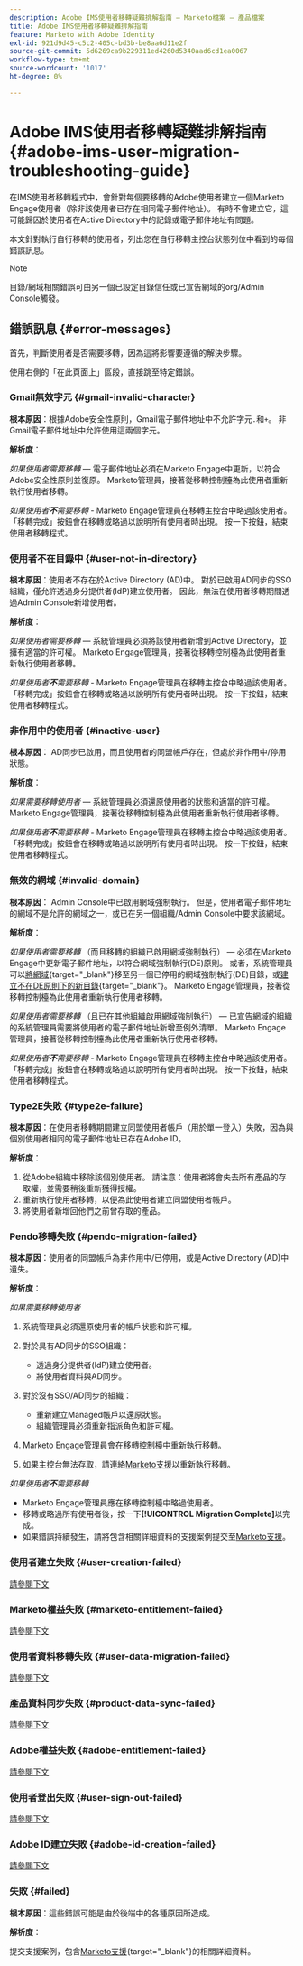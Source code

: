 ```yaml
---
description: Adobe IMS使用者移轉疑難排解指南 — Marketo檔案 — 產品檔案
title: Adobe IMS使用者移轉疑難排解指南
feature: Marketo with Adobe Identity
exl-id: 921d9d45-c5c2-405c-bd3b-be8aa6d11e2f
source-git-commit: 5d6269ca9b229311ed4260d5340aad6cd1ea0067
workflow-type: tm+mt
source-wordcount: '1017'
ht-degree: 0%

---
```


# Adobe IMS使用者移轉疑難排解指南 {#adobe-ims-user-migration-troubleshooting-guide}

在IMS使用者移轉程式中，會針對每個要移轉的Adobe使用者建立一個Marketo Engage使用者（除非該使用者已存在相同電子郵件地址）。 有時不會建立它，這可能歸因於使用者在Active Directory中的記錄或電子郵件地址有問題。

本文針對執行自行移轉的使用者，列出您在自行移轉主控台狀態列位中看到的每個錯誤訊息。

>[!NOTE]
>
>目錄/網域相關錯誤可由另一個已設定目錄信任或已宣告網域的org/Admin Console觸發。

## 錯誤訊息 {#error-messages}

首先，判斷使用者是否需要移轉，因為這將影響要遵循的解決步驟。

使用右側的「在此頁面上」區段，直接跳至特定錯誤。

### Gmail無效字元 {#gmail-invalid-character}

**根本原因**：根據Adobe安全性原則，Gmail電子郵件地址中不允許字元`.`和`+`。 非Gmail電子郵件地址中允許使用這兩個字元。

**解析度**：

_如果使用者需要移轉_ — 電子郵件地址必須在Marketo Engage中更新，以符合Adobe安全性原則並復原。 Marketo管理員，接著從移轉控制檯為此使用者重新執行使用者移轉。

_如果使用者&#x200B;**不**需要移轉_ - Marketo Engage管理員在移轉主控台中略過該使用者。 「移轉完成」按鈕會在移轉或略過以說明所有使用者時出現。 按一下按鈕，結束使用者移轉程式。

### 使用者不在目錄中 {#user-not-in-directory}

**根本原因**：使用者不存在於Active Directory (AD)中。 對於已啟用AD同步的SSO組織，僅允許透過身分提供者(IdP)建立使用者。 因此，無法在使用者移轉期間透過Admin Console新增使用者。

**解析度**：

_如果使用者需要移轉_ — 系統管理員必須將該使用者新增到Active Directory，並擁有適當的許可權。 Marketo Engage管理員，接著從移轉控制檯為此使用者重新執行使用者移轉。

_如果使用者&#x200B;**不**需要移轉_ - Marketo Engage管理員在移轉主控台中略過該使用者。 「移轉完成」按鈕會在移轉或略過以說明所有使用者時出現。 按一下按鈕，結束使用者移轉程式。

### 非作用中的使用者 {#inactive-user}

**根本原因**： AD同步已啟用，而且使用者的同盟帳戶存在，但處於非作用中/停用狀態。

**解析度**：

_如果需要移轉使用者_ — 系統管理員必須還原使用者的狀態和適當的許可權。 Marketo Engage管理員，接著從移轉控制檯為此使用者重新執行使用者移轉。

_如果使用者&#x200B;**不**需要移轉_ - Marketo Engage管理員在移轉主控台中略過該使用者。 「移轉完成」按鈕會在移轉或略過以說明所有使用者時出現。 按一下按鈕，結束使用者移轉程式。

### 無效的網域 {#invalid-domain}

**根本原因**： Admin Console中已啟用網域強制執行。 但是，使用者電子郵件地址的網域不是允許的網域之一，或已在另一個組織/Admin Console中要求該網域。

**解析度**：

_如果使用者需要移轉_ （而且移轉的組織已啟用網域強制執行） — 必須在Marketo Engage中更新電子郵件地址，以符合網域強制執行(DE)原則。 或者，系統管理員可以[將網域](https://helpx.adobe.com/enterprise/using/manage-domains-directories.html#move-domains-across-directories){target="_blank"}移至另一個已停用的網域強制執行(DE)目錄，或[建立不在DE原則下的新目錄](https://helpx.adobe.com/tw/enterprise/using/set-up-identity.html){target="_blank"}。 Marketo Engage管理員，接著從移轉控制檯為此使用者重新執行使用者移轉。

_如果使用者需要移轉_ （且已在其他組織啟用網域強制執行） — 已宣告網域的組織的系統管理員需要將使用者的電子郵件地址新增至例外清單。 Marketo Engage管理員，接著從移轉控制檯為此使用者重新執行使用者移轉。

_如果使用者&#x200B;**不**需要移轉_ - Marketo Engage管理員在移轉主控台中略過該使用者。 「移轉完成」按鈕會在移轉或略過以說明所有使用者時出現。 按一下按鈕，結束使用者移轉程式。

### Type2E失敗 {#type2e-failure}

**根本原因**：在使用者移轉期間建立同盟使用者帳戶（用於單一登入）失敗，因為與個別使用者相同的電子郵件地址已存在Adobe ID。

**解析度**：

1. 從Adobe組織中移除該個別使用者。 請注意：使用者將會失去所有產品的存取權，並需要稍後重新獲得授權。
1. 重新執行使用者移轉，以便為此使用者建立同盟使用者帳戶。
1. 將使用者新增回他們之前曾存取的產品。

### Pendo移轉失敗 {#pendo-migration-failed}

**根本原因**：使用者的同盟帳戶為非作用中/已停用，或是Active Directory (AD)中遺失。

**解析度**：

_如果需要移轉使用者_

1. 系統管理員必須還原使用者的帳戶狀態和許可權。

1. 對於具有AD同步的SSO組織：

   * 透過身分提供者(IdP)建立使用者。
   * 將使用者資料與AD同步。

1. 對於沒有SSO/AD同步的組織：

   * 重新建立Managed帳戶以還原狀態。
   * 組織管理員必須重新指派角色和許可權。

1. Marketo Engage管理員會在移轉控制檯中重新執行移轉。

1. 如果主控台無法存取，請連絡[Marketo支援](https://nation.marketo.com/t5/support/ct-p/Support)以重新執行移轉。

_如果使用者&#x200B;**不**需要移轉_

* Marketo Engage管理員應在移轉控制檯中略過使用者。
* 移轉或略過所有使用者後，按一下&#x200B;**[!UICONTROL Migration Complete]**&#x200B;以完成。
* 如果錯誤持續發生，請將包含相關詳細資料的支援案例提交至[Marketo支援](https://nation.marketo.com/t5/support/ct-p/Support)。


### 使用者建立失敗 {#user-creation-failed}

[請參閱下文](#failed)

### Marketo權益失敗 {#marketo-entitlement-failed}

[請參閱下文](#failed)

### 使用者資料移轉失敗 {#user-data-migration-failed}

[請參閱下文](#failed)

### 產品資料同步失敗 {#product-data-sync-failed}

[請參閱下文](#failed)

### Adobe權益失敗 {#adobe-entitlement-failed}

[請參閱下文](#failed)

### 使用者登出失敗 {#user-sign-out-failed}

[請參閱下文](#failed)

### Adobe ID建立失敗 {#adobe-id-creation-failed}

[請參閱下文](#failed)

### 失敗 {#failed}

**根本原因**：這些錯誤可能是由於後端中的各種原因所造成。

**解析度**：

提交支援案例，包含[Marketo支援](https://nation.marketo.com/t5/support/ct-p/Support){target="_blank"}的相關詳細資料。
